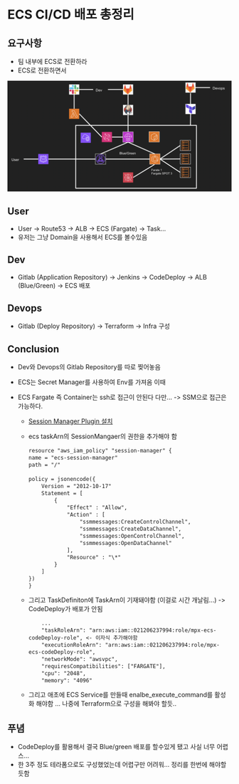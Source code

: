 # ECS CI/CD 배포 총정리

## 요구사항

- 팀 내부에 ECS로 전환하라
- ECS로 전환하면서

![8](./public/8.png)

## User

- User -> Route53 -> ALB -> ECS (Fargate) -> Task...
- 유저는 그냥 Domain을 사용해서 ECS를 볼수있음

## Dev

- Gitlab (Application Repository) -> Jenkins -> CodeDeploy -> ALB (Blue/Green) -> ECS 배포

## Devops

- Gitlab (Deploy Repository) -> Terraform -> Infra 구성

## Conclusion

- Dev와 Devops의 Gitlab Repository를 따로 찢어놓음
- ECS는 Secret Manager를 사용하여 Env를 가져옴 이때
- ECS Fargate 즉 Container는 ssh로 접근이 안된다 다만... -> SSM으로 접근은 가능하다.

  - <a href="https://docs.aws.amazon.com/systems-manager/latest/userguide/session-manager-working-with-install-plugin.html"> Session Manager Plugin 설치 </a>
  - ecs taskArn의 SessionMangaer의 권한을 추가해야 함

    ```
    resource "aws_iam_policy" "session-manager" {
    name = "ecs-session-manager"
    path = "/"

    policy = jsonencode({
        Version = "2012-10-17"
        Statement = [
            {
                "Effect" : "Allow",
                "Action" : [
                    "ssmmessages:CreateControlChannel",
                    "ssmmessages:CreateDataChannel",
                    "ssmmessages:OpenControlChannel",
                    "ssmmessages:OpenDataChannel"
                ],
                "Resource" : "\*"
            }
        ]
    })
    }
    ```

  - 그리고 TaskDefiniton에 TaskArn이 기재돼야함 (이걸로 시간 개날림...) -> CodeDeploy가 배포가 안됨

    ```
        ...
        "taskRoleArn": "arn:aws:iam::021206237994:role/mpx-ecs-codeDeploy-role", <- 이자식 추가해야함
        "executionRoleArn": "arn:aws:iam::021206237994:role/mpx-ecs-codeDeploy-role",
        "networkMode": "awsvpc",
        "requiresCompatibilities": ["FARGATE"],
        "cpu": "2048",
        "memory": "4096"
    ```

  - 그리고 애초에 ECS Service를 만들때 enalbe_execute_command를 활성화 해야함 ... 나중에 Terraform으로 구성을 해봐야 할듯..

## 푸념

- CodeDeploy를 활용해서 결국 Blue/green 배포를 할수있게 됐고 사실 너무 어렵스...
- 한 3주 정도 테라폼으로도 구성했었는데 어렵구만 어려워... 정리를 한번에 해야할듯함

